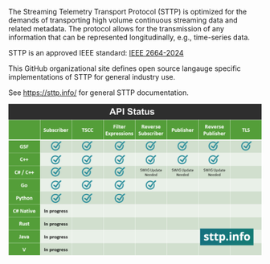 The Streaming Telemetry Transport Protocol (STTP) is optimized for the demands of transporting high volume continuous streaming data and related metadata.
The protocol allows for the transmission of any information that can be represented longitudinally, e.g., time-series data.

STTP is an approved IEEE standard: [IEEE 2664-2024](https://standards.ieee.org/ieee/2664/7397/)

This GitHub organizational site defines open source langauge specific implementations of STTP for general industry use.

See https://sttp.info/ for general STTP documentation.

![API Status](APIStatus.png)
